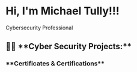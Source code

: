 <h1>Hi, I'm Michael Tully!!! </h1>
Cybersecurity Professional

<h2>👨‍💻 **Cyber Security Projects:**</h2>

<h3> **Certificates & Certifications**</h3>
